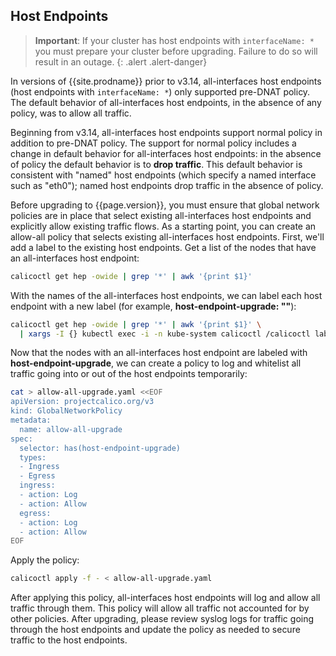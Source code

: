 ## Host Endpoints

> **Important**: If your cluster has host endpoints with `interfaceName: *` you must prepare your cluster before
> upgrading. Failure to do so will result in an outage.
{: .alert .alert-danger}

In versions of {{site.prodname}} prior to v3.14, all-interfaces host endpoints (host endpoints with `interfaceName: *`) only supported pre-DNAT policy.
The default behavior of all-interfaces host endpoints, in the absence of any policy, was to allow all traffic.

Beginning from v3.14, all-interfaces host endpoints support normal policy in addition to pre-DNAT policy.
The support for normal policy includes a change in default behavior for all-interfaces host endpoints: in the absence of policy the default behavior
is to **drop traffic**. This default behavior is consistent with "named" host endpoints (which specify a named interface such as "eth0"); named host endpoints
drop traffic in the absence of policy.

Before upgrading to {{page.version}}, you must ensure that global network policies are in place that select existing all-interfaces host endpoints and
explicitly allow existing traffic flows. As a starting point, you can create an allow-all policy that selects existing all-interfaces host endpoints.
First, we'll add a label to the existing host endpoints. Get a list of the nodes that have an all-interfaces host endpoint:

```bash
calicoctl get hep -owide | grep '*' | awk '{print $1}'
```

With the names of the all-interfaces host endpoints, we can label each host endpoint with a new label (for example, **host-endpoint-upgrade: ""**):

```bash
calicoctl get hep -owide | grep '*' | awk '{print $1}' \
  | xargs -I {} kubectl exec -i -n kube-system calicoctl /calicoctl label hostendpoint {} host-endpoint-upgrade=
```

Now that the nodes with an all-interfaces host endpoint are labeled with **host-endpoint-upgrade**, we can create a policy to log and whitelist all traffic
going into or out of the host endpoints temporarily:

```bash
cat > allow-all-upgrade.yaml <<EOF
apiVersion: projectcalico.org/v3
kind: GlobalNetworkPolicy
metadata:
  name: allow-all-upgrade
spec:
  selector: has(host-endpoint-upgrade)
  types:
  - Ingress
  - Egress
  ingress:
  - action: Log
  - action: Allow
  egress:
  - action: Log
  - action: Allow
EOF
```

Apply the policy:

```bash
calicoctl apply -f - < allow-all-upgrade.yaml
```

After applying this policy, all-interfaces host endpoints will log and allow all traffic through them.
This policy will allow all traffic not accounted for by other policies.
After upgrading, please review syslog logs for traffic going through the host endpoints and update the policy as needed to secure traffic to the host endpoints.
